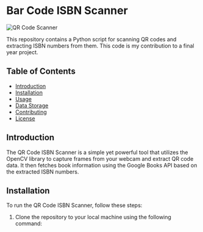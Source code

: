 
# Bar Code ISBN Scanner

![QR Code Scanner](https://github.com/salmanpython06/ISBN_BARCODE_READER/blob/main/1.png)

This repository contains a Python script for scanning QR codes and extracting ISBN numbers from them. This code is my contribution to a final year project.

## Table of Contents
- [Introduction](#introduction)
- [Installation](#installation)
- [Usage](#usage)
- [Data Storage](#data-storage)
- [Contributing](#contributing)
- [License](#license)

## Introduction
The QR Code ISBN Scanner is a simple yet powerful tool that utilizes the OpenCV library to capture frames from your webcam and extract QR code data. It then fetches book information using the Google Books API based on the extracted ISBN numbers.

## Installation
To run the QR Code ISBN Scanner, follow these steps:

1. Clone the repository to your local machine using the following command:
